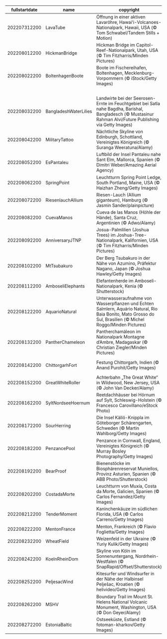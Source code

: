 |fullstartdate|name|copyright|title|image|
|--|--|--|--|--|
202207312200|LavaTube|Öffnung in einer aktiven Lavaröhre, Hawaiʻi-Volcanoes-Nationalpark, Hawaii, USA (© Tom Schwabel/Tandem Stills + Motion)|Der aktivste Vulkan der Welt|![](/de-DE/2022/08/202207312200LavaTube.jpg)|
202208012200|HickmanBridge|Hickman Bridge im Capitol-Reef-Nationalpark, Utah, USA (© Tim Fitzharris/Minden Pictures)|Nehmen Sie den am meisten begangenen Weg|![](/de-DE/2022/08/202208012200HickmanBridge.jpg)|
202208022200|BoltenhagenBoote|Boote im Fischereihafen, Boltenhagen, Mecklenburg-Vorpommern (© iStock/Getty Images)|Grüne Perle an der Ostsee|![](/de-DE/2022/08/202208022200BoltenhagenBoote.jpg)|
||||![](/de-DE/2022/08/.jpg)|
202208032200|BangladeshWaterLilies|Landwirte bei der Seerosen-Ernte im Feuchtgebiet bei Satla nahe Bagdha, Barishal, Bangladesch (© Mustasinur Rahman Alvi/Future Publishing via Getty Images)|Pastellfarbene Perfektion|![](/de-DE/2022/08/202208032200BangladeshWaterLilies.jpg)|
202208042200|MilitaryTattoo|Nächtliche Skyline von Edinburgh, Schottland, Vereinigtes Königreich (© Suranga Weeratuna/Alamy)|Stadt im Festival-Fieber|![](/de-DE/2022/08/202208042200MilitaryTattoo.jpg)|
202208052200|EsPantaleu|Luftbild der Insel Pantaleu nahe Sant Elm, Mallorca, Spanien (© Dimitri Weber/Amazing Aerial Agency)|Kleine Insel, großes Meer|![](/de-DE/2022/08/202208052200EsPantaleu.jpg)|
202208062200|SpringPoint|Leuchtturm Spring Point Ledge, South Portland, Maine, USA (© Haizhan Zheng/Getty Images)|Ein kleiner, aber mächtiger Wächter|![](/de-DE/2022/08/202208062200SpringPoint.jpg)|
202208072200|RiesenlauchAllium|Riesen-Lauch (Allium giganteum), Hamburg (© Jasmin Sander/plainpicture)|Violette Riesen|![](/de-DE/2022/08/202208072200RiesenlauchAllium.jpg)|
202208082200|CuevaManos|Cueva de las Manos (Höhle der Hände), Santa Cruz, Argentinien (© Adwo/Alamy)|9.000 Jahre alte Handabdrücke|![](/de-DE/2022/08/202208082200CuevaManos.jpg)|
202208092200|AnniversaryJTNP|Josua-Palmlilien (Joshua Trees) im Joshua-Tree-Nationalpark, Kalifornien, USA (© Tim Fitzharris/Minden Pictures)|1.000 Jahre alte Wüstenbewohner|![](/de-DE/2022/08/202208092200AnniversaryJTNP.jpg)|
202208102200|MtTsubakuro|Der Berg Tsubakuro in der Nähe von Azumino, Präfektur Nagano, Japan (© Joshua Hawley/Getty Images)|Umarmen Sie einen Berg, falls Sie das schaffen|![](/de-DE/2022/08/202208102200MtTsubakuro.jpg)|
202208112200|AmboseliElephants|Elefantenherde im Amboseli-Nationalpark, Kenia (© Shutterstock)|Familienparade|![](/de-DE/2022/08/202208112200AmboseliElephants.jpg)|
202208122200|AquarioNatural|Unterwasseraufnahme von Wasserpflanzen und Echten Salmlern, Aquário Natural, Rio Baia Bonito, Mato Grosso do Sul, Brasilien (© Michel Roggo/Minden Pictures)|So frisch, so sauber|![](/de-DE/2022/08/202208122200AquarioNatural.jpg)|
202208132200|PantherChameleon|Pantherchamäleon im Nationalpark Montagne d’Ambre, Madagaskar (© Christian Ziegler/Minden Pictures)|Weltmeister im Verstecken|![](/de-DE/2022/08/202208132200PantherChameleon.jpg)|
202208142200|ChittorgarhFort|Festung Chittorgarh, Indien (© Anand Purohit/Getty Images)|Vor 75 Jahren: Die Geburt einer Nation|![](/de-DE/2022/08/202208142200ChittorgarhFort.jpg)|
202208152200|GreatWhiteRoller|Achterbahn „The Great White“ in Wildwood, New Jersey, USA (© John Van Decker/Alamy)|Nervenkitzel pur|![](/de-DE/2022/08/202208152200GreatWhiteRoller.jpg)|
202208162200|SyltNordseeHoernum|Reetdachhäuser bei Hörnum auf Sylt, Schleswig-Holstein (© Francesco Carovillano/eStock Photo)|An Sylts südlichster Spitze|![](/de-DE/2022/08/202208162200SyltNordseeHoernum.jpg)|
202208172200|SourHerring|Die Insel Källö-Knippla im Göteborger Schärengarten, Schweden (© Martin Wahlborg/Getty Images)|Heimat des „am schlimmsten riechenden Essens“?|![](/de-DE/2022/08/202208172200SourHerring.jpg)|
202208182200|PenzancePool|Penzance in Cornwall, England, Vereinigtes Königreich (© Murray Bosley Photography/Getty Images)|Panoramablick auf Penzance|![](/de-DE/2022/08/202208182200PenzancePool.jpg)|
202208192200|BearProof|Bienenstöcke im Biosphärenreservat Muniellos, Provinz Asturien, Spanien (© ABB Photo/Shutterstock)|Retten und feiern Sie die Honigbienen|![](/de-DE/2022/08/202208192200BearProof.jpg)|
202208202200|CostadaMorte|Leuchtturm von Muxía, Costa da Morte, Galicien, Spanien (© Carlos Fernandez/Getty Images)|An der „Todesküste“|![](/de-DE/2022/08/202208202200CostadaMorte.jpg)|
202208212200|TenderMoment|Kaninchenkäuze im südlichen Florida, USA (© Carlos Carreno/Getty Images)|Rebellen in der Eulenwelt|![](/de-DE/2022/08/202208212200TenderMoment.jpg)|
202208222200|MentonFrance|Menton, Frankreich (© Flavio Foglietta/Getty Images)|„Die Perle Frankreichs“|![](/de-DE/2022/08/202208222200MentonFrance.jpg)|
202208232200|WheatField|Weizenfeld in der Ukraine (© Yuriy Kulik/Getty Images)|Bernsteinfarbenes Getreide|![](/de-DE/2022/08/202208232200WheatField.jpg)|
202208242200|KoelnRheinDom|Skyline von Köln im Sonnenuntergang, Nordrhein-Westfalen (© SnapRapid/Offset/Shutterstock)|Eine Stadt im Spielefieber|![](/de-DE/2022/08/202208242200KoelnRheinDom.jpg)|
202208252200|PeljesacWind|Kitesurfer und Windsurfer in der Nähe der Halbinsel Pelješac, Kroatien (© helivideo/Getty Images)|Die Verbindung von Wind und Wasser|![](/de-DE/2022/08/202208252200PeljesacWind.jpg)|
202208262200|MSHV|Boundary Trail im Mount St. Helens National Volcanic Monument, Washington, USA (© Don Geyer/Alamy)|40 Jahre Erholung|![](/de-DE/2022/08/202208262200MSHV.jpg)|
202208272200|EstoniaBaltic|Ostseeküste, Estland (© fotoman-kharkov/Getty Images)|Das Meer, das wie ein See wirkt|![](/de-DE/2022/08/202208272200EstoniaBaltic.jpg)|
